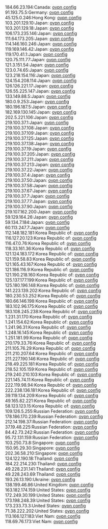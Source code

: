 184.66.23.194:Canada: [ovpn config](vpn/184_66_23_194.ovpn)  
91.193.75.5:Germany: [ovpn config](vpn/91_193_75_5.ovpn)  
45.125.0.246:Hong Kong: [ovpn config](vpn/45_125_0_246.ovpn)  
103.201.129.10:Japan: [ovpn config](vpn/103_201_129_10.ovpn)  
103.201.129.18:Japan: [ovpn config](vpn/103_201_129_18.ovpn)  
106.173.235.146:Japan: [ovpn config](vpn/106_173_235_146.ovpn)  
111.64.173.205:Japan: [ovpn config](vpn/111_64_173_205.ovpn)  
114.146.160.246:Japan: [ovpn config](vpn/114_146_160_246.ovpn)  
119.169.146.42:Japan: [ovpn config](vpn/119_169_146_42.ovpn)  
119.170.41.1:Japan: [ovpn config](vpn/119_170_41_1.ovpn)  
120.75.111.77:Japan: [ovpn config](vpn/120_75_111_77.ovpn)  
121.3.151.54:Japan: [ovpn config](vpn/121_3_151_54.ovpn)  
123.0.74.65:Japan: [ovpn config](vpn/123_0_74_65.ovpn)  
123.218.154.116:Japan: [ovpn config](vpn/123_218_154_116.ovpn)  
124.154.208.114:Japan: [ovpn config](vpn/124_154_208_114.ovpn)  
126.126.221.17:Japan: [ovpn config](vpn/126_126_221_17.ovpn)  
126.55.225.147:Japan: [ovpn config](vpn/126_55_225_147.ovpn)  
133.149.88.5:Japan: [ovpn config](vpn/133_149_88_5.ovpn)  
180.0.9.253:Japan: [ovpn config](vpn/180_0_9_253.ovpn)  
180.196.187.5:Japan: [ovpn config](vpn/180_196_187_5.ovpn)  
182.169.130.145:Japan: [ovpn config](vpn/182_169_130_145.ovpn)  
202.5.221.106:Japan: [ovpn config](vpn/202_5_221_106.ovpn)  
219.100.37.1:Japan: [ovpn config](vpn/219_100_37_1.ovpn)  
219.100.37.108:Japan: [ovpn config](vpn/219_100_37_108.ovpn)  
219.100.37.109:Japan: [ovpn config](vpn/219_100_37_109.ovpn)  
219.100.37.125:Japan: [ovpn config](vpn/219_100_37_125.ovpn)  
219.100.37.138:Japan: [ovpn config](vpn/219_100_37_138.ovpn)  
219.100.37.19:Japan: [ovpn config](vpn/219_100_37_19.ovpn)  
219.100.37.205:Japan: [ovpn config](vpn/219_100_37_205.ovpn)  
219.100.37.211:Japan: [ovpn config](vpn/219_100_37_211.ovpn)  
219.100.37.213:Japan: [ovpn config](vpn/219_100_37_213.ovpn)  
219.100.37.22:Japan: [ovpn config](vpn/219_100_37_22.ovpn)  
219.100.37.4:Japan: [ovpn config](vpn/219_100_37_4.ovpn)  
219.100.37.50:Japan: [ovpn config](vpn/219_100_37_50.ovpn)  
219.100.37.58:Japan: [ovpn config](vpn/219_100_37_58.ovpn)  
219.100.37.67:Japan: [ovpn config](vpn/219_100_37_67.ovpn)  
219.100.37.7:Japan: [ovpn config](vpn/219_100_37_7.ovpn)  
219.100.37.77:Japan: [ovpn config](vpn/219_100_37_77.ovpn)  
219.100.37.90:Japan: [ovpn config](vpn/219_100_37_90.ovpn)  
219.107.162.200:Japan: [ovpn config](vpn/219_107_162_200.ovpn)  
59.129.164.26:Japan: [ovpn config](vpn/59_129_164_26.ovpn)  
59.134.7.184:Japan: [ovpn config](vpn/59_134_7_184.ovpn)  
60.113.247.7:Japan: [ovpn config](vpn/60_113_247_7.ovpn)  
112.148.182.181:Korea Republic of: [ovpn config](vpn/112_148_182_181.ovpn)  
116.127.20.123:Korea Republic of: [ovpn config](vpn/116_127_20_123.ovpn)  
116.47.0.76:Korea Republic of: [ovpn config](vpn/116_47_0_76.ovpn)  
118.33.161.36:Korea Republic of: [ovpn config](vpn/118_33_161_36.ovpn)  
121.124.183.172:Korea Republic of: [ovpn config](vpn/121_124_183_172.ovpn)  
121.159.58.83:Korea Republic of: [ovpn config](vpn/121_159_58_83.ovpn)  
121.165.43.167:Korea Republic of: [ovpn config](vpn/121_165_43_167.ovpn)  
121.186.116.9:Korea Republic of: [ovpn config](vpn/121_186_116_9.ovpn)  
121.190.218.160:Korea Republic of: [ovpn config](vpn/121_190_218_160.ovpn)  
125.137.177.199:Korea Republic of: [ovpn config](vpn/125_137_177_199.ovpn)  
125.180.196.148:Korea Republic of: [ovpn config](vpn/125_180_196_148.ovpn)  
141.223.139.202:Korea Republic of: [ovpn config](vpn/141_223_139_202.ovpn)  
180.230.53.252:Korea Republic of: [ovpn config](vpn/180_230_53_252.ovpn)  
180.66.146.198:Korea Republic of: [ovpn config](vpn/180_66_146_198.ovpn)  
183.102.96.175:Korea Republic of: [ovpn config](vpn/183_102_96_175.ovpn)  
183.108.245.238:Korea Republic of: [ovpn config](vpn/183_108_245_238.ovpn)  
1.231.31.170:Korea Republic of: [ovpn config](vpn/1_231_31_170.ovpn)  
1.241.154.62:Korea Republic of: [ovpn config](vpn/1_241_154_62.ovpn)  
1.241.96.31:Korea Republic of: [ovpn config](vpn/1_241_96_31.ovpn)  
1.248.16.145:Korea Republic of: [ovpn config](vpn/1_248_16_145.ovpn)  
1.251.181.99:Korea Republic of: [ovpn config](vpn/1_251_181_99.ovpn)  
210.179.33.76:Korea Republic of: [ovpn config](vpn/210_179_33_76.ovpn)  
211.105.76.29:Korea Republic of: [ovpn config](vpn/211_105_76_29.ovpn)  
211.210.207.64:Korea Republic of: [ovpn config](vpn/211_210_207_64.ovpn)  
211.227.190.146:Korea Republic of: [ovpn config](vpn/211_227_190_146.ovpn)  
218.49.225.181:Korea Republic of: [ovpn config](vpn/218_49_225_181.ovpn)  
218.52.105.159:Korea Republic of: [ovpn config](vpn/218_52_105_159.ovpn)  
219.240.210.103:Korea Republic of: [ovpn config](vpn/219_240_210_103.ovpn)  
221.145.74.11:Korea Republic of: [ovpn config](vpn/221_145_74_11.ovpn)  
222.119.98.94:Korea Republic of: [ovpn config](vpn/222_119_98_94.ovpn)  
222.238.136.181:Korea Republic of: [ovpn config](vpn/222_238_136_181.ovpn)  
39.119.134.209:Korea Republic of: [ovpn config](vpn/39_119_134_209.ovpn)  
49.165.82.221:Korea Republic of: [ovpn config](vpn/49_165_82_221.ovpn)  
58.123.123.15:Korea Republic of: [ovpn config](vpn/58_123_123_15.ovpn)  
109.126.5.255:Russian Federation: [ovpn config](vpn/109_126_5_255.ovpn)  
178.186.170.239:Russian Federation: [ovpn config](vpn/178_186_170_239.ovpn)  
212.14.198.37:Russian Federation: [ovpn config](vpn/212_14_198_37.ovpn)  
37.19.48.225:Russian Federation: [ovpn config](vpn/37_19_48_225.ovpn)  
84.42.73.242:Russian Federation: [ovpn config](vpn/84_42_73_242.ovpn)  
95.72.131.159:Russian Federation: [ovpn config](vpn/95_72_131_159.ovpn)  
103.250.73.8:Singapore: [ovpn config](vpn/103_250_73_8.ovpn)  
150.95.29.30:Singapore: [ovpn config](vpn/150_95_29_30.ovpn)  
202.36.58.210:Singapore: [ovpn config](vpn/202_36_58_210.ovpn)  
124.122.190.18:Thailand: [ovpn config](vpn/124_122_190_18.ovpn)  
184.22.214.230:Thailand: [ovpn config](vpn/184_22_214_230.ovpn)  
49.228.231.141:Thailand: [ovpn config](vpn/49_228_231_141.ovpn)  
49.228.243.69:Thailand: [ovpn config](vpn/49_228_243_69.ovpn)  
193.26.13.190:Ukraine: [ovpn config](vpn/193_26_13_190.ovpn)  
138.199.46.86:United Kingdom: [ovpn config](vpn/138_199_46_86.ovpn)  
163.182.174.159:United States: [ovpn config](vpn/163_182_174_159.ovpn)  
172.249.30.199:United States: [ovpn config](vpn/172_249_30_199.ovpn)  
173.198.248.39:United States: [ovpn config](vpn/173_198_248_39.ovpn)  
173.233.73.3:United States: [ovpn config](vpn/173_233_73_3.ovpn)  
71.38.222.202:United States: [ovpn config](vpn/71_38_222_202.ovpn)  
113.166.127.183:Viet Nam: [ovpn config](vpn/113_166_127_183.ovpn)  
118.69.76.173:Viet Nam: [ovpn config](vpn/118_69_76_173.ovpn)  
